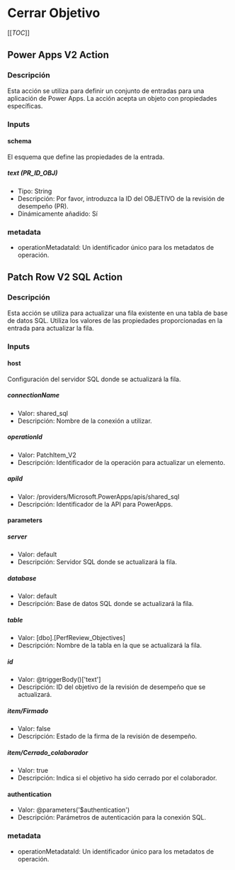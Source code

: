 # Cerrar Objetivo

[[_TOC_]]

## Power Apps V2 Action

### Descripción

Esta acción se utiliza para definir un conjunto de entradas para una aplicación de Power Apps. La acción acepta un objeto con propiedades específicas.

### Inputs

#### schema

El esquema que define las propiedades de la entrada.

##### text (PR_ID_OBJ)

- Tipo: String
- Descripción: Por favor, introduzca la ID del OBJETIVO de la revisión de desempeño (PR).
- Dinámicamente añadido: Sí

### metadata

- operationMetadataId: Un identificador único para los metadatos de operación.

## Patch Row V2 SQL Action

### Descripción

Esta acción se utiliza para actualizar una fila existente en una tabla de base de datos SQL. Utiliza los valores de las propiedades proporcionadas en la entrada para actualizar la fila.

### Inputs

#### host

Configuración del servidor SQL donde se actualizará la fila.

##### connectionName

- Valor: shared_sql
- Descripción: Nombre de la conexión a utilizar.

##### operationId

- Valor: PatchItem_V2
- Descripción: Identificador de la operación para actualizar un elemento.

##### apiId

- Valor: /providers/Microsoft.PowerApps/apis/shared_sql
- Descripción: Identificador de la API para PowerApps.

#### parameters

##### server

- Valor: default
- Descripción: Servidor SQL donde se actualizará la fila.

##### database

- Valor: default
- Descripción: Base de datos SQL donde se actualizará la fila.

##### table

- Valor: [dbo].[PerfReview_Objectives]
- Descripción: Nombre de la tabla en la que se actualizará la fila.

##### id

- Valor: @triggerBody()['text']
- Descripción: ID del objetivo de la revisión de desempeño que se actualizará.

##### item/Firmado

- Valor: false
- Descripción: Estado de la firma de la revisión de desempeño.

##### item/Cerrado_colaborador

- Valor: true
- Descripción: Indica si el objetivo ha sido cerrado por el colaborador.

#### authentication

- Valor: @parameters('$authentication')
- Descripción: Parámetros de autenticación para la conexión SQL.

### metadata

- operationMetadataId: Un identificador único para los metadatos de operación.
